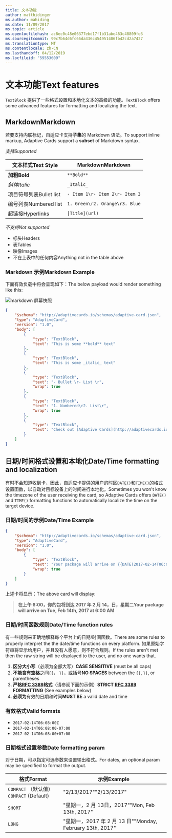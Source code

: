 ```yaml
---
title: 文本功能
author: matthidinger
ms.author: mahiding
ms.date: 11/09/2017
ms.topic: article
ms.openlocfilehash: ac8ec0c48e06377ebd17f1b31abe463c48809fe3
ms.sourcegitcommit: 99c7b64d6fc66da336c454951406fb42cd2a7427
ms.translationtype: MT
ms.contentlocale: zh-CN
ms.lasthandoff: 04/12/2019
ms.locfileid: "59553609"
---
```

# <a name="text-features"></a><span data-ttu-id="1232d-102">文本功能</span><span class="sxs-lookup"><span data-stu-id="1232d-102">Text features</span></span>

<span data-ttu-id="1232d-103">`TextBlock` 提供了一些格式设置和本地化文本的高级的功能。</span><span class="sxs-lookup"><span data-stu-id="1232d-103">`TextBlock` offers some advanced features for formatting and localizing the text.</span></span>

## <a name="markdown"></a><span data-ttu-id="1232d-104">Markdown</span><span class="sxs-lookup"><span data-stu-id="1232d-104">Markdown</span></span>
<span data-ttu-id="1232d-105">若要支持内联标记，自适应卡支持**子集**的 Markdown 语法。</span><span class="sxs-lookup"><span data-stu-id="1232d-105">To support inline markup, Adaptive Cards support a **subset** of Markdown syntax.</span></span>

<span data-ttu-id="1232d-106">_支持_</span><span class="sxs-lookup"><span data-stu-id="1232d-106">_Supported_</span></span>

| <span data-ttu-id="1232d-107">文本样式</span><span class="sxs-lookup"><span data-stu-id="1232d-107">Text Style</span></span>      | <span data-ttu-id="1232d-108">Markdown</span><span class="sxs-lookup"><span data-stu-id="1232d-108">Markdown</span></span> |
|-----------------|-----|
| <span data-ttu-id="1232d-109">**加粗**</span><span class="sxs-lookup"><span data-stu-id="1232d-109">**Bold**</span></span>        | ```**Bold**``` |
| <span data-ttu-id="1232d-110">_斜体_</span><span class="sxs-lookup"><span data-stu-id="1232d-110">_Italic_</span></span>        | ```_Italic_``` |
| <span data-ttu-id="1232d-111">项目符号列表</span><span class="sxs-lookup"><span data-stu-id="1232d-111">Bullet list</span></span>     | ```- Item 1\r- Item 2\r- Item 3``` | 
| <span data-ttu-id="1232d-112">编号列表</span><span class="sxs-lookup"><span data-stu-id="1232d-112">Numbered list</span></span>   | ```1. Green\r2. Orange\r3. Blue``` |
| <span data-ttu-id="1232d-113">超链接</span><span class="sxs-lookup"><span data-stu-id="1232d-113">Hyperlinks</span></span>      | ```[Title](url)``` |

<span data-ttu-id="1232d-114">_不支持_</span><span class="sxs-lookup"><span data-stu-id="1232d-114">_Not supported_</span></span>

* <span data-ttu-id="1232d-115">标头</span><span class="sxs-lookup"><span data-stu-id="1232d-115">Headers</span></span>
* <span data-ttu-id="1232d-116">表</span><span class="sxs-lookup"><span data-stu-id="1232d-116">Tables</span></span>
* <span data-ttu-id="1232d-117">映像</span><span class="sxs-lookup"><span data-stu-id="1232d-117">Images</span></span>
* <span data-ttu-id="1232d-118">不在上表中的任何内容</span><span class="sxs-lookup"><span data-stu-id="1232d-118">Anything not in the table above</span></span>

### <a name="markdown-example"></a><span data-ttu-id="1232d-119">Markdown 示例</span><span class="sxs-lookup"><span data-stu-id="1232d-119">Markdown Example</span></span>

<span data-ttu-id="1232d-120">下面有效负载中将会呈现如下：</span><span class="sxs-lookup"><span data-stu-id="1232d-120">The below payload would render something like this:</span></span>

![markdown 屏幕快照](media/text-features/markdown.png)

```json
{
    "$schema": "http://adaptivecards.io/schemas/adaptive-card.json",
    "type": "AdaptiveCard",
    "version": "1.0",
    "body": [
        {
            "type": "TextBlock",
            "text": "This is some **bold** text"
        },
        {
            "type": "TextBlock",
            "text": "This is some _italic_ text"
        },
        {
            "type": "TextBlock",
            "text": "- Bullet \r- List \r",
            "wrap": true
        },
        {
            "type": "TextBlock",
            "text": "1. Numbered\r2. List\r",
            "wrap": true
        },
        {
            "type": "TextBlock",
            "text": "Check out [Adaptive Cards](http://adaptivecards.io)"
        }
    ]
}
```

## <a name="datetime-formatting-and-localization"></a><span data-ttu-id="1232d-122">日期/时间格式设置和本地化</span><span class="sxs-lookup"><span data-stu-id="1232d-122">Date/Time formatting and localization</span></span>

<span data-ttu-id="1232d-123">有时不会知道收到卡，因此，自适应卡提供的用户的时区`DATE()`和`TIME()`的格式设置函数，以自动对目标设备上的时间进行本地化。</span><span class="sxs-lookup"><span data-stu-id="1232d-123">Sometimes you won't know the timezone of the user receiving the card, so Adaptive Cards offers `DATE()` and `TIME()` formatting functions to automatically localize the time on the target device.</span></span>

### <a name="datetime-example"></a><span data-ttu-id="1232d-124">日期/时间的示例</span><span class="sxs-lookup"><span data-stu-id="1232d-124">Date/Time Example</span></span>

```json
{
    "$schema": "http://adaptivecards.io/schemas/adaptive-card.json",
    "type": "AdaptiveCard",
    "version": "1.0",
    "body": [
        {
            "type": "TextBlock",
            "text": "Your package will arrive on {{DATE(2017-02-14T06:00:00Z, SHORT)}} at {{TIME(2017-02-14T06:00:00Z)}}",
            "wrap": true
        }
    ]
}
```

<span data-ttu-id="1232d-125">上述卡将显示：</span><span class="sxs-lookup"><span data-stu-id="1232d-125">The above card will display:</span></span> 

> <span data-ttu-id="1232d-126">**在上午 6:00，你的包将到达 2017 年 2 月 14，日，星期二**</span><span class="sxs-lookup"><span data-stu-id="1232d-126">**Your package will arrive on Tue, Feb 14th, 2017 at 6:00 AM**</span></span>

### <a name="datetime-function-rules"></a><span data-ttu-id="1232d-127">日期/时间函数规则</span><span class="sxs-lookup"><span data-stu-id="1232d-127">Date/Time function rules</span></span>

<span data-ttu-id="1232d-128">有一些规则来正确地解释每个平台上的日期/时间函数。</span><span class="sxs-lookup"><span data-stu-id="1232d-128">There are some rules to properly interpret the the date/time functions on every platform.</span></span> <span data-ttu-id="1232d-129">如果原始字符串将显示给用户，并且没有人愿意，则不符合规则。</span><span class="sxs-lookup"><span data-stu-id="1232d-129">If the rules aren't met then the raw string will be displayed to the user, and no one wants that.</span></span>

1. <span data-ttu-id="1232d-130">**区分大小写**（必须为全部大写）</span><span class="sxs-lookup"><span data-stu-id="1232d-130">**CASE SENSITIVE** (must be all caps)</span></span>
1. <span data-ttu-id="1232d-131">**不能含有空格**之间`{{`， `}}`，或括号</span><span class="sxs-lookup"><span data-stu-id="1232d-131">**NO SPACES** between the `{{`, `}}`, or parentheses</span></span>
1. <span data-ttu-id="1232d-132">**严格[RFC 3389](https://tools.ietf.org/html/rfc3339)格式**（请参阅下面的示例）</span><span class="sxs-lookup"><span data-stu-id="1232d-132">**STRICT [RFC 3389](https://tools.ietf.org/html/rfc3339) FORMATTING** (See examples below)</span></span>
1. <span data-ttu-id="1232d-133">**必须为**有效的日期和时间</span><span class="sxs-lookup"><span data-stu-id="1232d-133">**MUST BE** a valid date and time</span></span>

### <a name="valid-formats"></a><span data-ttu-id="1232d-134">有效格式</span><span class="sxs-lookup"><span data-stu-id="1232d-134">Valid formats</span></span>

* `2017-02-14T06:08:00Z`
* `2017-02-14T06:08:00-07:00`
* `2017-02-14T06:08:00+07:00`

### <a name="date-formatting-param"></a><span data-ttu-id="1232d-135">日期格式设置参数</span><span class="sxs-lookup"><span data-stu-id="1232d-135">Date formatting param</span></span>

<span data-ttu-id="1232d-136">对于日期，可以指定可选参数来设置输出格式。</span><span class="sxs-lookup"><span data-stu-id="1232d-136">For dates, an optional param may be specified to format the output.</span></span>


|       <span data-ttu-id="1232d-137">格式</span><span class="sxs-lookup"><span data-stu-id="1232d-137">Format</span></span>        |            <span data-ttu-id="1232d-138">示例</span><span class="sxs-lookup"><span data-stu-id="1232d-138">Example</span></span>            |
|---------------------|-------------------------------|
| <span data-ttu-id="1232d-139">`COMPACT` （默认值）</span><span class="sxs-lookup"><span data-stu-id="1232d-139">`COMPACT` (Default)</span></span> |          <span data-ttu-id="1232d-140">"2/13/2017"</span><span class="sxs-lookup"><span data-stu-id="1232d-140">"2/13/2017"</span></span>          |
|       `SHORT`       |     <span data-ttu-id="1232d-141">"星期一，2 月 13日，2017"</span><span class="sxs-lookup"><span data-stu-id="1232d-141">"Mon, Feb 13th, 2017"</span></span>     |
|       `LONG`        | <span data-ttu-id="1232d-142">"星期一，2017 年 2 月 13 日"</span><span class="sxs-lookup"><span data-stu-id="1232d-142">"Monday, February 13th, 2017"</span></span> |


